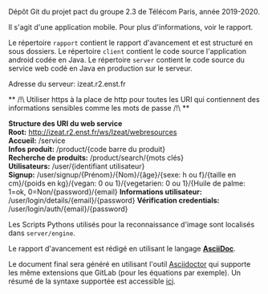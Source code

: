 Dépôt Git du projet pact du groupe 2.3 de Télécom Paris, année 2019-2020.

Il s'agit d'une application mobile. Pour plus d'informations, voir le rapport.

Le répertoire `rapport` contient le rapport d'avancement et est structuré en sous dossiers.
Le répertoire `client` contient le code source l'application android codée en Java.
Le répertoire `server` contient le code source du service web codé en Java en production sur le serveur.

Adresse du serveur: izeat.r2.enst.fr

** /!\ Utiliser https à la place de http pour toutes les URI qui contiennent des informations sensibles comme les mots de passe /!\ **

**Structure des URI du web service**    
**Root:** http://izeat.r2.enst.fr/ws/Izeat/webresources       
**Accueil:** /service   
**Infos produit:** /product/{code barre du produit}     
**Recherche de produits:** /product/search/{mots clés}      
**Utilisateurs:** /user/{identifiant utilisateur}       
**Signup:** /user/signup/{Prénom}/{Nom}/{âge}/{sexe: h ou f}/{taille en cm}/{poids en kg}/{vegan: 0 ou 1}/{vegetarien: 0 ou 1}/{Huile de palme: 1=ok, 0=Non/{password}/{email}
**Informations utilisateur:** /user/login/details/{email}/{password}
**Vérification credentials:** /user/login/auth/{email}/{password}

Les Scripts Pythons utilisés pour la reconnaissance d'image sont localisés dans `server/engine`.

Le rapport d'avancement est rédigé  en utilisant le langage [**AsciiDoc**](http://asciidoc.org/).

Le document final sera généré en utilisant l'outil [Asciidoctor](http://asciidoctor.org/) qui supporte les même extensions que GitLab (pour les équations par exemple).
Un résumé de la syntaxe supportée est accessible [ici](http://asciidoctor.org/docs/asciidoc-syntax-quick-reference/).

